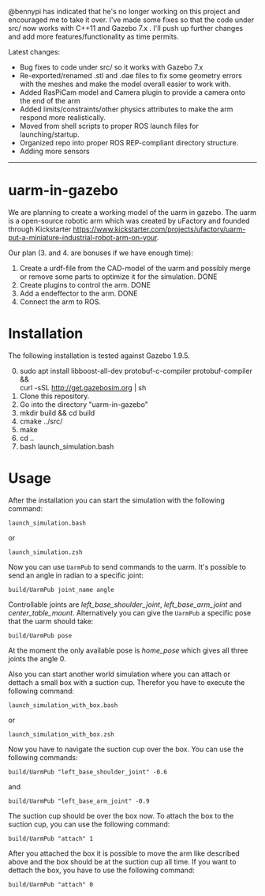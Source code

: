 
@bennypi has indicated that he's no longer working on this project and encouraged me to take it over. 
I've made some fixes so that the code under src/ now works with C++11 and Gazebo 7.x . 
I'll push up further changes and add more features/functionality as time permits. 

Latest changes:
-   Bug fixes to code under src/ so it works with Gazebo 7.x
-   Re-exported/renamed .stl and .dae files to fix some geometry errors with the meshes and make the model overall easier to work with. 
-   Added RasPiCam model and Camera plugin to provide a camera onto the end of the arm
-   Added limits/constraints/other physics attributes to make the arm respond more realistically. 
-   Moved from shell scripts to proper ROS launch files for launching/startup. 
-   Organized repo into proper ROS REP-compliant directory structure. 
-   Adding more sensors
___________________

uarm-in-gazebo
==============
We are planning to create a working model of the uarm in gazebo. The uarm is a open-source robotic arm which was created by uFactory and founded through Kickstarter https://www.kickstarter.com/projects/ufactory/uarm-put-a-miniature-industrial-robot-arm-on-your.

Our plan (3. and 4. are bonuses if we have enough time):

1. Create a urdf-file from the CAD-model of the uarm and possibly merge or remove some parts to optimize it for the simulation. DONE
2. Create plugins to control the arm. DONE
3. Add a endeffector to the arm. DONE
4. Connect the arm to ROS.

Installation
==============
The following installation is tested against Gazebo 1.9.5.

0. sudo apt install libboost-all-dev protobuf-c-compiler protobuf-compiler && \
   curl -sSL http://get.gazebosim.org | sh
1. Clone this repository.
2. Go into the directory "uarm-in-gazebo"
3. mkdir build && cd build
4. cmake ../src/
5. make
6. cd ..
7. bash launch_simulation.bash


Usage
==============
After the installation you can start the simulation with the following command:
```
launch_simulation.bash
```
or
```
launch_simulation.zsh
```

Now you can use `UarmPub` to send commands to the uarm. It's possible to send an angle in radian to a specific joint:
```
build/UarmPub joint_name angle
```
Controllable joints are *left_base_shoulder_joint*, *left_base_arm_joint* and *center_table_mount*.
Alternatively you can give the `UarmPub` a specific pose that the uarm should take:
```
build/UarmPub pose
```
At the moment the only available pose is *home_pose* which gives all three joints the angle 0.

Also you can start another world simulation where you can attach or dettach a small box with a suction cup.
Therefor you have to execute the following command:
```
launch_simulation_with_box.bash
```
or
```
launch_simulation_with_box.zsh
```
Now you have to navigate the suction cup over the box. You can use the following commands:
```
build/UarmPub "left_base_shoulder_joint" -0.6
```
and
```
build/UarmPub "left_base_arm_joint" -0.9
```
The suction cup should be over the box now. To attach the box to the suction cup, you can use the following command:
```
build/UarmPub "attach" 1
```
After you attached the box it is possible to move the arm like described above and the box should be at the suction cup all time.
If you want to dettach the box, you have to use the following command:
```
build/UarmPub "attach" 0
```
















